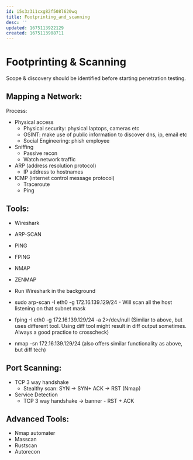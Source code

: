 ```yaml
---
id: i5s3z3i1cxg82f508l620wq
title: Footprinting_and_scanning
desc: ''
updated: 1675113922129
created: 1675113908711
---
```


# Footprinting & Scanning


Scope & discovery should be identified before starting penetration testing.

## Mapping a Network:

Process:
- Physical access
    - Physical security: physical laptops, cameras etc
    - OSINT: make use of public information to discover dns, ip, email etc
    - Social Engineering: phish employee
- Sniffing
    - Passive recon
    - Watch network traffic
- ARP (address resolution protocol)
    - IP address to hostnames
- ICMP (internet control message protocol)
    - Traceroute
    - Ping


## Tools:
- Wireshark
- ARP-SCAN
- PING
- FPING
- NMAP
- ZENMAP

- Run Wireshark in the background
- sudo arp-scan -I eth0 -g 172.16.139.129/24 - Will scan all the host listening on that subnet mask
- fping -I eth0 -g 172.16.139.129/24 -a 2>/dev/null (Similar to above, but uses different tool. Using diff tool might result in diff output sometimes. Always a good practice to crosscheck)
- nmap -sn 172.16.139.129/24 (also offers similar functionality as above, but diff tech)


## Port Scanning:

- TCP 3 way handshake
    - Stealthy scan: SYN -> SYN+ ACK -> RST (Nmap)
- Service Detection
    - TCP 3 way handshake -> banner - RST + ACK

## Advanced Tools:

- Nmap automater
- Masscan
- Rustscan
- Autorecon
